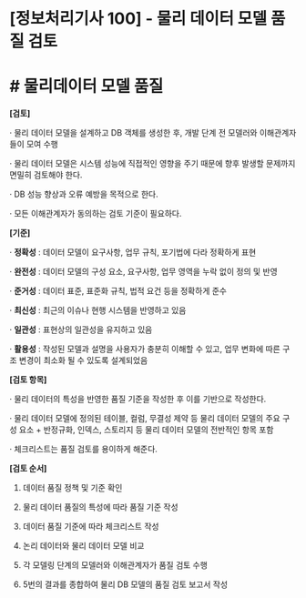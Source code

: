 

# [정보처리기사 100] - 물리 데이터 모델 품질 검토



# **# 물리데이터 모델 품질**

**[검토]**

· 물리 데이터 모델을 설계하고 DB 객체를 생성한 후, 개발 단계 전 모델러와 이해관계자들이 모여 수행

· 물리 데이터 모델은 시스템 성능에 직접적인 영향을 주기 때문에 향후 발생할 문제까지 면밀히 검토해야 한다.

· DB 성능 향상과 오류 예방을 목적으로 한다.

· 모든 이해관계자가 동의하는 검토 기준이 필요하다.



**[기준]**

· **정확성** : 데이터 모델이 요구사항, 업무 규칙, 포기법에 다라 정확하게 표현

· **완전성** : 데이터 모델의 구성 요소, 요구사항, 업무 영역을 누락 없이 정의 및 반영

· **준거성** : 데이터 표준, 표준화 규칙, 법적 요건 등을 정확하게 준수

· **최신성** : 최근의 이슈나 현행 시스템을 반영하고 있음

· **일관성** : 표현상의 일관성을 유지하고 있음

· **활용성** : 작성된 모델과 설명을 사용자가 충분히 이해할 수 있고, 업무 변화에 따른 구조 변경이 최소화 될 수 있도록 설계되었음



**[검토 항목]**

· 물리 데이터의 특성을 반영한 품질 기준을 작성한 후 이를 기반으로 작성한다.

· 물리 데이터 모델에 정의된 테이블, 컬럼, 무결성 제약 등 물리 데이터 모델의 주요 구성 요소 + 반정규화, 인덱스, 스토리지 등 물리 데이터 모델의 전반적인 항목 포함

· 체크리스트는 품질 검토를 용이하게 해준다.



**[검토 순서]**

1) 데이터 품질 정책 및 기준 확인

2) 물리 데이터 품질의 특성에 따라 품질 기준 작성

3) 데이터 품질 기준에 따라 체크리스트 작성

4) 논리 데이터와 물리 데이터 모델 비교

5) 각 모델링 단계의 모델러와 이해관계자가 품질 검토 수행

6)  5번의 결과를 종합하여 물리 DB 모델의 품질 검토 보고서 작성